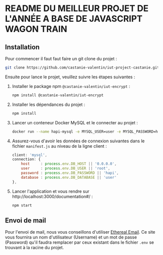 # README DU MEILLEUR PROJET DE L'ANNÉE A BASE DE JAVASCRIPT WAGON TRAIN

## Installation

Pour commencer il faut faut faire un git clone du projet : 

```bash
git clone https://github.com/castanie-valentin/iut-project-castanie.git
```

Ensuite pour lance le projet, veuillez suivre les étapes suivantes :

1. Installer le package npm `@castanie-valentin/iut-encrypt` :
   ```bash
   npm install @castanie-valentin/iut-encrypt
   ```

2. Installer les dépendances du projet :
   ```bash
   npm install
   ```

3. Lancer un conteneur Docker MySQL et le connecter au projet :
   ```bash
   docker run --name hapi-mysql -e MYSQL_USER=user -e MYSQL_PASSWORD=hapi -e MYSQL_ROOT_PASSWORD=hapi -e MYSQL_DATABASE=user -d -p 3306:3306 mysql:8 mysqld --default-authentication-plugin=mysql_native_password
   ```


4. Assurez-vous d'avoir les données de connexion suivantes dans le fichier `manifest.js` au niveau de la ligne client :
   ```javascript
   client: 'mysql',
   connection: {
       host     : process.env.DB_HOST || '0.0.0.0',
       user     : process.env.DB_USER || 'root',
       password : process.env.DB_PASSWORD || 'hapi',
       database : process.env.DB_DATABASE || 'user'
   },
   ```

5. Lancer l'application et vous rendre sur http://localhost:3000/documentation#/ :
   ```bash
   npm start
   ```

## Envoi de mail

Pour l'envoi de mail, nous vous conseillons d'utiliser [Ethereal Email](https://ethereal.email/create). Ce site vous fournira un nom d'utilisateur (Username) et un mot de passe (Password) qu'il faudra remplacer par ceux existant dans le fichier `.env` se trouvant à la racine du projet.
